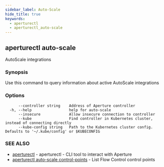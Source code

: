 ```yaml
---
sidebar_label: Auto-Scale
hide_title: true
keywords:
  - aperturectl
  - aperturectl_auto-scale
---
```


## aperturectl auto-scale

AutoScale integrations

### Synopsis

Use this command to query information about active AutoScale integrations

### Options

```
      --controller string    Address of Aperture controller
  -h, --help                 help for auto-scale
      --insecure             Allow insecure connection to controller
      --kube                 Find controller in Kubernetes cluster, instead of connecting directly
      --kube-config string   Path to the Kubernetes cluster config. Defaults to '~/.kube/config' or $KUBECONFIG
```

### SEE ALSO

- [aperturectl](/reference/aperturectl/aperturectl.md) - aperturectl - CLI tool to interact with Aperture
- [aperturectl auto-scale control-points](/reference/aperturectl/auto-scale/control-points/control-points.md) - List Flow Control control points
